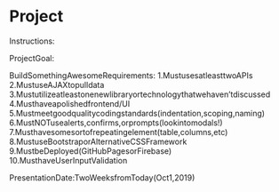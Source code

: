 # Project

Instructions:

ProjectGoal:

BuildSomethingAwesomeRequirements:
1.MustusesatleasttwoAPIs
2.MustuseAJAXtopulldata
3.Mustutilizeatleastonenewlibraryortechnologythatwehavenʼtdiscussed
4.Musthaveapolishedfrontend/UI
5.Mustmeetgoodqualitycodingstandards(indentation,scoping,naming)
6.MustNOTusealerts,confirms,orprompts(lookintomodals!)
7.Musthavesomesortofrepeatingelement(table,columns,etc)
8.MustuseBootstraporAlternativeCSSFramework
9.MustbeDeployed(GitHubPagesorFirebase)
10.MusthaveUserInputValidation




PresentationDate:TwoWeeksfromToday(Oct1,2019)
